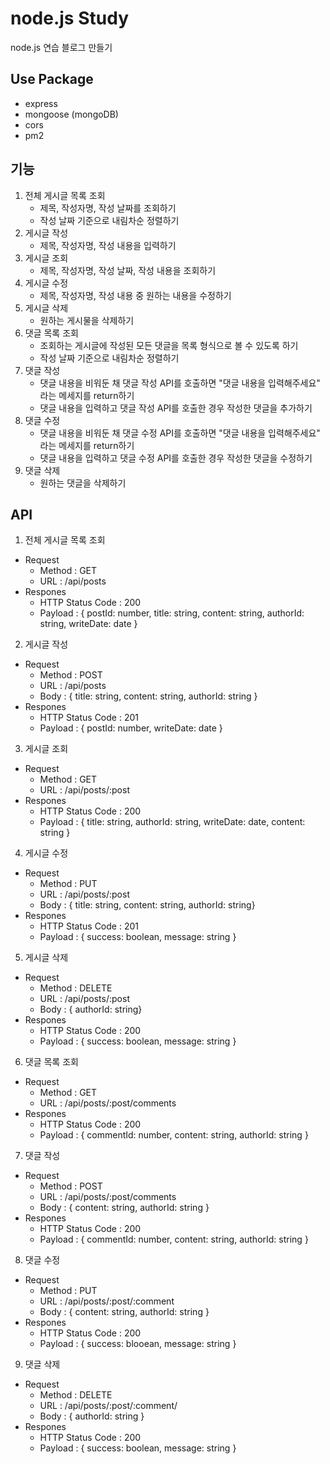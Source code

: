 # node.js Study
node.js 연습 블로그 만들기

## Use Package
- express
- mongoose (mongoDB)
- cors
- pm2

## 기능
1. 전체 게시글 목록 조회
    - 제목, 작성자명, 작성 날짜를 조회하기
    - 작성 날짜 기준으로 내림차순 정렬하기
2. 게시글 작성
    - 제목, 작성자명, 작성 내용을 입력하기
3. 게시글 조회
    - 제목, 작성자명, 작성 날짜, 작성 내용을 조회하기
4. 게시글 수정
    - 제목, 작성자명, 작성 내용 중 원하는 내용을 수정하기
5. 게시글 삭제
    - 원하는 게시물을 삭제하기
6. 댓글 목록 조회
    - 조회하는 게시글에 작성된 모든 댓글을 목록 형식으로 볼 수 있도록 하기
    - 작성 날짜 기준으로 내림차순 정렬하기
7. 댓글 작성
    - 댓글 내용을 비워둔 채 댓글 작성 API를 호출하면 "댓글 내용을 입력해주세요" 라는 메세지를 return하기
    - 댓글 내용을 입력하고 댓글 작성 API를 호출한 경우 작성한 댓글을 추가하기
8. 댓글 수정
    - 댓글 내용을 비워둔 채 댓글 수정 API를 호출하면 "댓글 내용을 입력해주세요" 라는 메세지를 return하기
    - 댓글 내용을 입력하고 댓글 수정 API를 호출한 경우 작성한 댓글을 수정하기
9. 댓글 삭제
    - 원하는 댓글을 삭제하기

## API
1. 전체 게시글 목록 조회
- Request
    - Method : GET
    - URL : /api/posts
- Respones
    - HTTP Status Code : 200
    - Payload : 
    { postId: number, title: string, content: string, authorId: string, writeDate: date }
2. 게시글 작성
- Request
    - Method : POST
    - URL : /api/posts
    - Body : 
    { title: string, content: string, authorId: string }
- Respones
    - HTTP Status Code : 201
    - Payload : 
    { postId: number, writeDate: date }
3. 게시글 조회
- Request
    - Method : GET
    - URL : /api/posts/:post
- Respones
    - HTTP Status Code : 200
    - Payload : 
    { title: string, authorId: string, writeDate: date, content: string }
4. 게시글 수정
- Request
    - Method : PUT
    - URL : /api/posts/:post
    - Body : 
    { title: string, content: string, authorId: string}
- Respones
    - HTTP Status Code : 201
    - Payload : 
    { success: boolean, message: string }
5. 게시글 삭제
- Request
    - Method : DELETE
    - URL : /api/posts/:post
    - Body : 
    { authorId: string}
- Respones
    - HTTP Status Code : 200
    - Payload : 
    { success: boolean, message: string }
6. 댓글 목록 조회
- Request
    - Method : GET
    - URL : /api/posts/:post/comments
- Respones
    - HTTP Status Code : 200
    - Payload : 
    { commentId: number, content: string, authorId: string }
7. 댓글 작성
- Request
    - Method : POST
    - URL : /api/posts/:post/comments
    - Body :
    { content: string, authorId: string }
- Respones
    - HTTP Status Code : 200
    - Payload : 
    { commentId: number, content: string, authorId: string }
8. 댓글 수정
- Request
    - Method : PUT
    - URL : /api/posts/:post/:comment
    - Body : 
    { content: string, authorId: string }
- Respones
    - HTTP Status Code : 200
    - Payload : 
    { success: blooean, message: string }
9. 댓글 삭제
- Request
    - Method : DELETE
    - URL : /api/posts/:post/:comment/
    - Body : 
    { authorId: string }
- Respones
    - HTTP Status Code : 200
    - Payload : 
    { success: boolean, message: string }